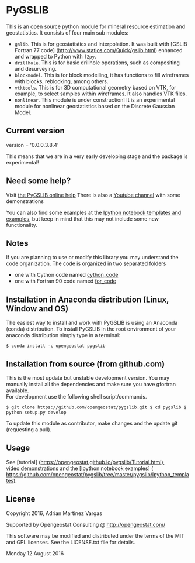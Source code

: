 PyGSLIB
=======

This is an open source python module for mineral resource estimation and geostatistics. 
It consists of four main sub modules:  

- ``gslib``. This is for geostatistics and interpolation. It was built with [GSLIB Fortran 77 code] (http://www.statios.com/Quick/gslib.html) enhanced and wrapped to Python with ``f2py``. 
- ``drillhole``. This is for basic drillhole operations, such as compositing and desurveying. 
- ``blockmodel``. This is for block modelling, it has functions to fill wireframes with blocks, reblocking, among others.
- ``vtktools``. This is for 3D computational geometry based on VTK, for example, to select samples within wireframes. It also handles VTK files.
- ``nonlinear``. This module is under construction! It is an experimental module for nonlinear geostatistics based on the Discrete Gaussian Model.

Current version
----------
version = '0.0.0.3.8.4'


This means that we are in a very early developing stage and the package is experimental!


Need some help? 
------ 
Visit [the PyGSLIB online help](https://opengeostat.github.io/pygslib/)
There is also a [Youtube channel](https://www.youtube.com/c/opengeostat) with some demonstrations

You can also find some examples at the 
[Ipython notebook templates and examples](https://github.com/opengeostat/pygslib/tree/master/pygslib/Ipython_templates), 
but keep in mind that this may not include some new functionality.

Notes
-----
If you are planning to use or modify this library you may understand the code organization. 
The code is organized in two separated folders

- one with Cython code named [cython_code]( https://github.com/opengeostat/pygslib/tree/master/cython_code)
- one with Fortran 90 code named [for_code](https://github.com/opengeostat/pygslib/tree/master/for_code)


Installation in Anaconda distribution (Linux, Window and OS)
------------
The easiest way to install and work with PyGSLIB is using an Anaconda 
(conda) distribution. To install PyGSLIB in the root environment of 
your anaconda distribution simply type in a terminal:  

``
$ conda install -c opengeostat pygslib
``


Installation from source (from github.com)
--------------------
This is the most update but unstable development version. You may manually 
install all the dependencies and make sure you have gfortran available.  
For development use the following shell script/commands. 

``
$ git clone https://github.com/opengeostat/pygslib.git
$ cd pygslib
$ python setup.py develop
``
  
    
To update this module as contributor, make changes and the update git (requesting a pull).


Usage
-----
See  [tutorial] (https://opengeostat.github.io/pygslib/Tutorial.html),  
[video demonstrations]( https://youtu.be/SEwKy6wJbLE) and 
the [Ipython notebook examples] ( https://github.com/opengeostat/pygslib/tree/master/pygslib/Ipython_templates). 


License 
-------
Copyright 2016, Adrian Martinez Vargas

Supported by Opengeostat Consulting @ http://opengeostat.com/
                                                                 
This software may be modified and distributed under the terms of the 
MIT and GPL licenses.  See the LICENSE.txt file for details.

Monday 12 August 2016


